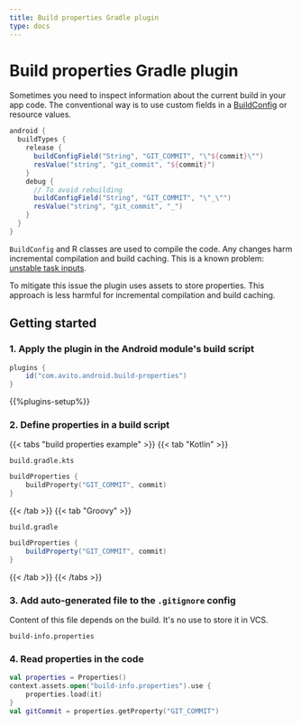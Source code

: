 ```yaml
---
title: Build properties Gradle plugin
type: docs
---
```


# Build properties Gradle plugin

Sometimes you need to inspect information about the current build in your app code.
The conventional way is to use custom fields in a [BuildConfig](https://developer.android.com/studio/build/gradle-tips#share-custom-fields-and-resource-values-with-your-app-code) or resource values.

```groovy
android {
  buildTypes {
    release {
      buildConfigField("String", "GIT_COMMIT", "\"${commit}\"")
      resValue("string", "git_commit", "${commit}")
    }
    debug {
      // To avoid rebuilding
      buildConfigField("String", "GIT_COMMIT", "\"_\"")
      resValue("string", "git_commit", "_")
    }
  }
}
```

`BuildConfig` and R classes are used to compile the code. Any changes harm incremental compilation and build caching. 
This is a known problem: [unstable task inputs](https://guides.gradle.org/using-build-cache/#stable_task_inputs).

To mitigate this issue the plugin uses assets to store properties. This approach is less harmful for incremental compilation and build caching.


## Getting started

### 1. Apply the plugin in the Android module's build script

```groovy
plugins {
    id("com.avito.android.build-properties")
}
```

{{%plugins-setup%}}

### 2. Define properties in a build script

{{< tabs "build properties example" >}}
{{< tab "Kotlin" >}}

`build.gradle.kts`

```kotlin
buildProperties {
    buildProperty("GIT_COMMIT", commit)
}
```

{{< /tab >}}
{{< tab "Groovy" >}}

`build.gradle`

```groovy
buildProperties {
    buildProperty("GIT_COMMIT", commit)
}
```

{{< /tab >}}
{{< /tabs >}}

### 3. Add auto-generated file to the `.gitignore` config

Content of this file depends on the build. It's no use to store it in VCS.

```.gitignore
build-info.properties
```

### 4. Read properties in the code

```kotlin
val properties = Properties()
context.assets.open("build-info.properties").use {
    properties.load(it)
}
val gitCommit = properties.getProperty("GIT_COMMIT")
```
